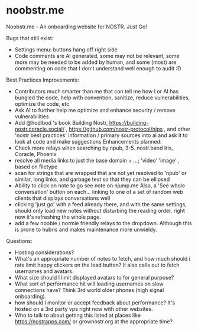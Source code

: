 # noobstr.me
Noobstr.me - An onboarding website for NOSTR.  Just Go!

Bugs that still exist:
- Settings menu: buttons hang off right side
- Code comments are AI generated, some may not be relevant, some more may be needed to be added by human, and some (most) are commenting on code that I don't understand well enough to audit :D

Best Practices Improvements:

- Contributors much smarter than me that can tell me how I or AI has bungled the code, help with convention, sanitize, reduce vulnerabilities, optimize the code, etc
- Ask AI to further help me optimize and enhance security / remove vulnerabilities
- Add @hodlbod 's book Building Nostr, https://building-nostr.coracle.social/ , https://github.com/nostr-protocol/nips , and other 'nostr best practices' information / primary sources into ai and ask it to look at code and make suggestions
Enhancements planned:
- Check more relays when searching by npub, 3-5.  nostr.band Iris, Coracle, Phoenix
- resolve all media links to just the base domain + …; 'video' 'image' , based on filetype
- scan for strings that are wrapped that are not yet resolved to 'npub' or similar, long links, and garbage text so that they can be ellipsed
- Ability to click on note to go see note on njump.me Also, a 'See whole conversation' button on each… linking to one of a set of random web clients that displays conversations well
- clicking 'just go' with a feed already there, and with the same settings, should only load new notes without disturbing the reading order.  right now it's refreshing the whole page.
- add a few noobie / normie friendly relays to the dropdown.  Although this is prone to hubris and makes maintenance more unwieldy.

Questions:

- Hosting considerations?
- What's an appropriate number of notes to fetch, and how much should i rate limit happy clickers on the load button? It also calls out to fetch usernames and avatars.
- What size should I limit displayed avatars to for general purpose?
- What sort of performance hit will loading usernames on slow connections have?  Think 3rd world older phones (high signal onboarding).
- how should I monitor or accept feedback about performance?  It's hosted on a 3rd party vps right now with other websites.
- Who to talk to about getting this listed at places like https://nostrapps.com/ or grownostr.org at the appropriate time?
